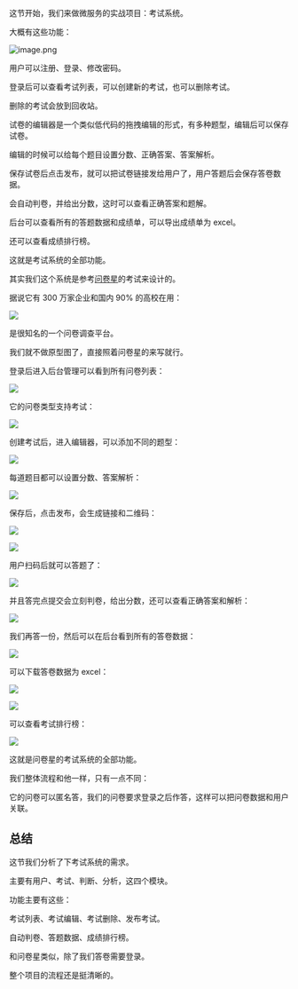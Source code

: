 这节开始，我们来做微服务的实战项目：考试系统。

大概有这些功能：

![image.png](https://p6-juejin.byteimg.com/tos-cn-i-k3u1fbpfcp/34ff0fdfeadc444683d2baf737512d5c~tplv-k3u1fbpfcp-jj-mark:0:0:0:0:q75.image#?w=964&h=1058&s=119163&e=png&b=ffffff)

用户可以注册、登录、修改密码。

登录后可以查看考试列表，可以创建新的考试，也可以删除考试。

删除的考试会放到回收站。

试卷的编辑器是一个类似低代码的拖拽编辑的形式，有多种题型，编辑后可以保存试卷。

编辑的时候可以给每个题目设置分数、正确答案、答案解析。

保存试卷后点击发布，就可以把试卷链接发给用户了，用户答题后会保存答卷数据。

会自动判卷，并给出分数，这时可以查看正确答案和题解。

后台可以查看所有的答题数据和成绩单，可以导出成绩单为 excel。

还可以查看成绩排行榜。

这就是考试系统的全部功能。

其实我们这个系统是参考[问卷星](https://www.wjx.cn/)的考试来设计的。

据说它有 300 万家企业和国内 90% 的高校在用：

![](https://p3-juejin.byteimg.com/tos-cn-i-k3u1fbpfcp/df0c9bf4dc0c4e8488ac3e881d7ecaa8~tplv-k3u1fbpfcp-jj-mark:0:0:0:0:q75.image#?w=2586&h=1490&s=647329&e=png&b=ffffff)

是很知名的一个问卷调查平台。

我们就不做原型图了，直接照着问卷星的来写就行。

登录后进入后台管理可以看到所有问卷列表：

![](https://p3-juejin.byteimg.com/tos-cn-i-k3u1fbpfcp/26b84459485a4df49649711ec205c642~tplv-k3u1fbpfcp-jj-mark:0:0:0:0:q75.image#?w=2866&h=1300&s=351571&e=png&b=fbfbfb)

它的问卷类型支持考试：

![](https://p9-juejin.byteimg.com/tos-cn-i-k3u1fbpfcp/682f3d9f410940e8a195ef066b489c22~tplv-k3u1fbpfcp-jj-mark:0:0:0:0:q75.image#?w=2456&h=1238&s=283811&e=png&b=fcfcfc)

创建考试后，进入编辑器，可以添加不同的题型：

![](https://p3-juejin.byteimg.com/tos-cn-i-k3u1fbpfcp/3c4f4d9fae8145bc97b7323aec889053~tplv-k3u1fbpfcp-jj-mark:0:0:0:0:q75.image#?w=2912&h=1502&s=1189027&e=gif&f=69&b=f7f7f7)

每道题目都可以设置分数、答案解析：

![](https://p9-juejin.byteimg.com/tos-cn-i-k3u1fbpfcp/47d79b3d4d664026801ce0b4ae1a0cb7~tplv-k3u1fbpfcp-jj-mark:0:0:0:0:q75.image#?w=2474&h=1464&s=285348&e=png&b=fdfdfd)

保存后，点击发布，会生成链接和二维码：


![](https://p9-juejin.byteimg.com/tos-cn-i-k3u1fbpfcp/b27b4098e7cb4efea0dfc94b8b216c2e~tplv-k3u1fbpfcp-jj-mark:0:0:0:0:q75.image#?w=1942&h=840&s=181682&e=png&b=fcfcfc)

![](https://p9-juejin.byteimg.com/tos-cn-i-k3u1fbpfcp/07a38196a7ce497fb94d912443f2f59e~tplv-k3u1fbpfcp-jj-mark:0:0:0:0:q75.image#?w=2302&h=1074&s=301412&e=png&b=fcfcfc)

用户扫码后就可以答题了：

![](https://p3-juejin.byteimg.com/tos-cn-i-k3u1fbpfcp/32f8b6710a62464c92b036ae331eaa06~tplv-k3u1fbpfcp-jj-mark:0:0:0:0:q75.image#?w=2184&h=1500&s=252196&e=png&b=ffffff)

并且答完点提交会立刻判卷，给出分数，还可以查看正确答案和解析：

![](https://p1-juejin.byteimg.com/tos-cn-i-k3u1fbpfcp/c9e55fee4f6c4dde8f9b28f6659d6b9c~tplv-k3u1fbpfcp-jj-mark:0:0:0:0:q75.image#?w=1410&h=1446&s=139802&e=png&b=fdfdfd)

我们再答一份，然后可以在后台看到所有的答卷数据：

![](https://p1-juejin.byteimg.com/tos-cn-i-k3u1fbpfcp/40ce6233f75b426eba496d0f75ce6d1d~tplv-k3u1fbpfcp-jj-mark:0:0:0:0:q75.image#?w=2612&h=1102&s=240581&e=png&b=fbfbfb)

可以下载答卷数据为 excel：

![](https://p1-juejin.byteimg.com/tos-cn-i-k3u1fbpfcp/9de2fe1267fd4923995f15ce37e32587~tplv-k3u1fbpfcp-jj-mark:0:0:0:0:q75.image#?w=2240&h=894&s=211901&e=png&b=fbfbfb)

![](https://p9-juejin.byteimg.com/tos-cn-i-k3u1fbpfcp/99c4b85b500c4972bcc67f1cbf2b000c~tplv-k3u1fbpfcp-jj-mark:0:0:0:0:q75.image#?w=1786&h=612&s=141206&e=png&b=fefefe)

可以查看考试排行榜：

![](https://p6-juejin.byteimg.com/tos-cn-i-k3u1fbpfcp/e663ad5b69c24d65ad968f40be2ea72d~tplv-k3u1fbpfcp-jj-mark:0:0:0:0:q75.image#?w=2562&h=1222&s=359226&e=png&b=fcfbfb)

这就是问卷星的考试系统的全部功能。

我们整体流程和他一样，只有一点不同：

它的问卷可以匿名答，我们的问卷要求登录之后作答，这样可以把问卷数据和用户关联。

## 总结

这节我们分析了下考试系统的需求。

主要有用户、考试、判断、分析，这四个模块。

功能主要有这些：

考试列表、考试编辑、考试删除、发布考试。

自动判卷、答题数据、成绩排行榜。

和问卷星类似，除了我们答卷需要登录。

整个项目的流程还是挺清晰的。
